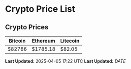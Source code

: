 # Crypto Price List

## Crypto Prices
| Bitcoin | Ethereum | Litecoin |
| ------- | -------- | -------- |
| $82786 | $1785.18 | $82.05 |
**Last Updated:** 2025-04-05 17:22 UTC
**Last Updated:** $DATE$
